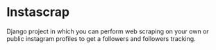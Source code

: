 # Instascrap
Django project in which you can perform web scraping on your own or public instagram profiles to get a followers and followers tracking.